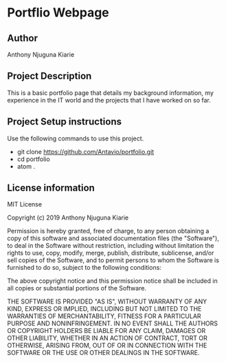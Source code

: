 # Portflio Webpage

## Author
  Anthony Njuguna Kiarie

## Project Description
  This is a basic portfolio page that details my background information, my experience in the IT world and the projects that I have worked on so far.

## Project Setup instructions
  Use the following commands to use this project.
  - git clone https://github.com/Antavio/portfolio.git
  - cd portfolio
  - atom .

## License information
MIT License

Copyright (c) 2019 Anthony Njuguna Kiarie

Permission is hereby granted, free of charge, to any person obtaining a copy
of this software and associated documentation files (the "Software"), to deal
in the Software without restriction, including without limitation the rights
to use, copy, modify, merge, publish, distribute, sublicense, and/or sell
copies of the Software, and to permit persons to whom the Software is
furnished to do so, subject to the following conditions:

The above copyright notice and this permission notice shall be included in all
copies or substantial portions of the Software.

THE SOFTWARE IS PROVIDED "AS IS", WITHOUT WARRANTY OF ANY KIND, EXPRESS OR
IMPLIED, INCLUDING BUT NOT LIMITED TO THE WARRANTIES OF MERCHANTABILITY,
FITNESS FOR A PARTICULAR PURPOSE AND NONINFRINGEMENT. IN NO EVENT SHALL THE
AUTHORS OR COPYRIGHT HOLDERS BE LIABLE FOR ANY CLAIM, DAMAGES OR OTHER
LIABILITY, WHETHER IN AN ACTION OF CONTRACT, TORT OR OTHERWISE, ARISING FROM,
OUT OF OR IN CONNECTION WITH THE SOFTWARE OR THE USE OR OTHER DEALINGS IN THE
SOFTWARE.
